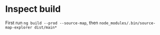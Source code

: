 # Inspect build

First run `ng build --prod --source-map`, then `node_modules/.bin/source-map-explorer dist/main*`